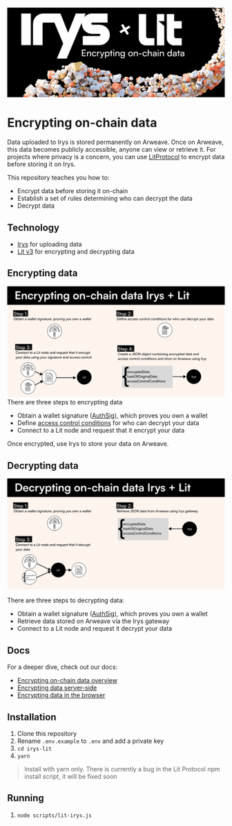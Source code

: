 ![](./assets/irys-encrypting-lit.png)

# Encrypting on-chain data

Data uploaded to Irys is stored permanently on Arweave. Once on Arweave, this data becomes publicly accessible, anyone can view or retrieve it. For projects where privacy is a concern, you can use [LitProtocol](https://litprotocol.com/) to encrypt data before storing it on Irys.

This repository teaches you how to:

-   Encrypt data before storing it on-chain
-   Establish a set of rules determining who can decrypt the data
-   Decrypt data

## Technology

-   [Irys](https://docs.irys.xyz/) for uploading data
-   [Lit v3](https://developer.litprotocol.com/v3/) for encrypting and decrypting data

## Encrypting data

![](./assets/irys-lit-encrypting.png)
There are three steps to encrypting data

-   Obtain a wallet signature ([AuthSig](https://developer.litprotocol.com/v3/sdk/authentication/overview#obtain-an-authsig)), which proves you own a wallet
-   Define [access control conditions](https://developer.litprotocol.com/v3/sdk/access-control/intro) for who can decrypt your data
-   Connect to a Lit node and request that it encrypt your data

Once encrypted, use Irys to store your data on Arweave.

## Decrypting data

![](./assets/irys-lit-decrypting.png)

There are three steps to decrypting data:

-   Obtain a wallet signature ([AuthSig](https://developer.litprotocol.com/v3/sdk/authentication/overview#obtain-an-authsig)), which proves you own a wallet
-   Retrieve data stored on Arweave via the Irys gateway
-   Connect to a Lit node and request it decrypt your data

## Docs

For a deeper dive, check out our docs:

-   [Encrypting on-chain data overview](http://docs.irys.xyz/hands-on/tutorials/encrypting-on-chain-data)
-   [Encrypting data server-side](http://docs.irys.xyz/hands-on/tutorials/server-side-encryption)
-   [Encrypting data in the browser](http://docs.irys.xyz/hands-on/tutorials/browser-based-encryption)

## Installation

1. Clone this repository
2. Rename `.env.example` to `.env` and add a private key
3. `cd irys-lit`
4. `yarn`

> Install with yarn only. There is currently a bug in the Lit Protocol npm install script, it will be fixed soon

## Running

1. `node scripts/lit-irys.js`
